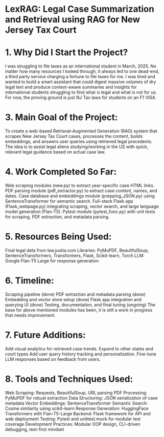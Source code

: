# LexRAG: Legal Case Summarization and Retrieval using RAG for New Jersey Tax Court

# 1. Why Did I Start the Project?
I was struggling to file taxes as an international student in March, 2025. No matter how many resources I looked through, it always led to one dead-end, a third party service charging a fortune to file taxes for me. I was tired and wanted to build a smart assistant that could digest massive volumes of dry legal text and produce context-aware summaries and insights for international students struggling to find what is legal and what is not for us. For now, the proving ground is just NJ Tax laws for students on an F1 VISA.

# 3. Main Goal of the Project:
To create a web-based Retrieval-Augmented Generation (RAG) system that scrapes New Jersey Tax Court cases, processes the content, builds embeddings, and answers user queries using retrieved legal precedents. The idea is to assist legal aliens studying/working in the US with quick, relevant legal guidance based on actual case law.

# 4. Work Completed So Far:
Web scraping modules (new.py) to extract year-specific case HTML links.
PDF parsing module (pdf_extractor.py) to extract case content, names, and dates.
Case database and embeddings module (prepping_JSON.py) using SentenceTransformer for semantic search.
Full-stack Flask app (Flask_webpage.py) integrating scraping, vector search, and large language model generation (Flan-T5).
Pytest module (pytest_func.py) with unit tests for scraping, PDF extraction, and metadata parsing.

# 5. Resources Being Used:
Final legal data from law.justia.com
Libraries: PyMuPDF, BeautifulSoup, SentenceTransformers, Transformers, Flask, Scikit-learn, Torch
LLM: Google Flan-T5 Large for response generation

# 6. Timeline:
Scraping pipeline (done)
PDF extraction and metadata parsing (done)
Embedding and vector store setup (done)
Flask app integration and querying UI (done)
Testing, documentation, and final tuning (ongoing)
The base for above mentioned modules has been, it is still a work in progress that needs improvement.

# 7. Future Additions:
Add visual analytics for retrieved case trends.
Expand to other states and court types
Add user query history tracking and personalization.
Fine-tune LLM responses based on feedback from users.
# 8. Tools and Techniques Used:

Web Scraping: Requests, BeautifulSoup, URL parsing
PDF Processing: PyMuPDF for robust extraction
Data Structuring: JSON serialization of case metadata
Vector Embeddings: SentenceTransformer
Semantic Search: Cosine similarity using scikit-learn
Response Generation: HuggingFace Transformers with Flan-T5-Large
Backend: Flask framework for API and web deployment
Testing: Pytest and unittest.mock for modular test coverage
Development Practices: Modular OOP design, CLI-driven debugging, test-first mindset
